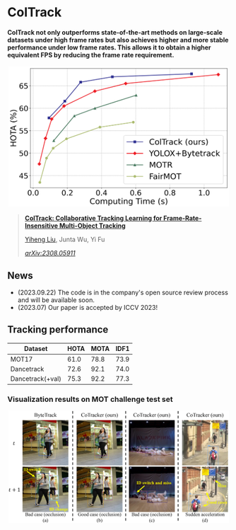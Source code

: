 # ColTrack

#### ColTrack not only outperforms state-of-the-art methods on large-scale datasets under high frame rates but also achieves higher and more stable performance under low frame rates. This allows it to obtain a higher equivalent FPS by reducing the frame rate requirement.

<p align="center"><img src="figures/eq_fps.png" width="500"/></p>

> [**ColTrack: Collaborative Tracking Learning for Frame-Rate-Insensitive Multi-Object Tracking**](https://arxiv.org/abs/2308.05911)
> 
> [Yiheng Liu](https://yolomax.com/), Junta Wu, Yi Fu
> 
> *[arXiv:2308.05911](https://arxiv.org/abs/2308.05911)*


## News
* (2023.09.22) The code is in the company's open source review process and will be available soon. 
* (2023.07) Our paper is accepted by ICCV 2023!

## Tracking performance
| Dataset    |  HOTA | MOTA | IDF1 |
|------------|-------|------|------|
|MOT17       | 61.0 | 78.8 | 73.9 | 
|Dancetrack  | 72.6 | 92.1 | 74.0 | 
|Dancetrack(+val)  | 75.3 | 92.2 | 77.3 | 

### Visualization results on MOT challenge test set
<p align="center"><img src="figures/compare.png" width="500"/></p>